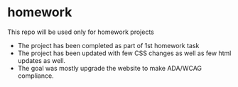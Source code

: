 # homework
This repo will be used only for homework projects

* The project has been completed as part of 1st homework task
* The project has been updated with few CSS changes as well as few html updates as well.
* The goal was mostly upgrade the website to make ADA/WCAG compliance.

